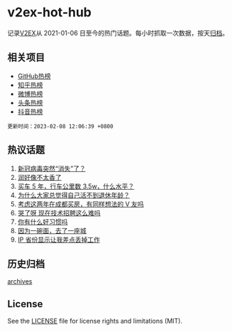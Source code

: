 # v2ex-hot-hub

 记录[V2EX](https://www.v2ex.com/)从 2021-01-06 日至今的热门话题。每小时抓取一次数据，按天[归档](archives)。
 
 ## 相关项目

- [GitHub热榜](https://github.com/it985/github-hot-hub)
- [知乎热榜](https://github.com/it985/zhihu-hot-hub)
- [微博热榜](https://github.com/it985/weibo-hot-hub)
- [头条热榜](https://github.com/it985/toutiao-hot-hub)
- [抖音热榜](https://github.com/it985/douyin-hot-hub)


 `更新时间：2023-02-08 12:06:39 +0800`

## 热议话题

1. [新冠病毒突然“消失”了？](https://www.v2ex.com/t/913973)
1. [润好像不太香了](https://www.v2ex.com/t/914098)
1. [买车 5 年，行车公里数 3.5w，什么水平？](https://www.v2ex.com/t/913921)
1. [为什么大家总觉得自己活不到退休年龄？](https://www.v2ex.com/t/914182)
1. [考虑这两年在成都买房，有同样想法的 V 友吗](https://www.v2ex.com/t/913914)
1. [哭了呀 现在技术招聘这么难吗](https://www.v2ex.com/t/913912)
1. [你有什么好习惯吗](https://www.v2ex.com/t/913920)
1. [因为一碗面，去了一座城](https://www.v2ex.com/t/914130)
1. [IP 省份显示让我差点丢掉工作](https://www.v2ex.com/t/913972)

## 历史归档

[archives](archives)

## License

See the [LICENSE](LICENSE) file for license rights and limitations (MIT).
